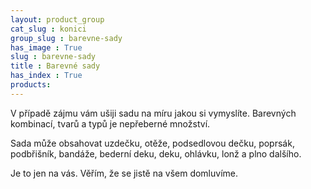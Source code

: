 ```yaml
---
layout: product_group
cat_slug : konici
group_slug : barevne-sady
has_image : True
slug : barevne-sady
title : Barevné sady
has_index : True
products:
---
```


V případě zájmu vám ušiji sadu na míru jakou si vymyslíte. 
Barevných kombinací, tvarů a typů je nepřeberné množství. 

Sada může obsahovat uzdečku, otěže, podsedlovou dečku, poprsák, 
podbřišník, bandáže, bederní deku, deku, ohlávku, lonž a plno dalšího. 

Je to jen na vás. Věřím, že se jistě na všem domluvíme.